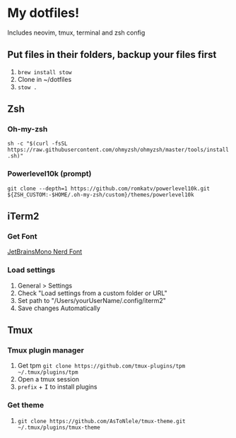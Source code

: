 # My dotfiles!

Includes neovim, tmux, terminal and zsh config

## Put files in their folders, backup your files first

1. `brew install stow`
2. Clone in ~/dotfiles
3. `stow .`

## Zsh

### Oh-my-zsh
`sh -c "$(curl -fsSL https://raw.githubusercontent.com/ohmyzsh/ohmyzsh/master/tools/install.sh)"`

### Powerlevel10k (prompt)
`git clone --depth=1 https://github.com/romkatv/powerlevel10k.git ${ZSH_CUSTOM:-$HOME/.oh-my-zsh/custom}/themes/powerlevel10k`

## iTerm2

### Get Font

[JetBrainsMono Nerd Font](https://github.com/ryanoasis/nerd-fonts/releases/download/v3.2.1/JetBrainsMono.zip)

### Load settings

1. General > Settings
2. Check "Load settings from a custom folder or URL"
3. Set path to "/Users/yourUserName/.config/iterm2"
4. Save changes Automatically

## Tmux

### Tmux plugin manager

1. Get tpm
   `git clone https://github.com/tmux-plugins/tpm ~/.tmux/plugins/tpm`
2. Open a tmux session
3. `prefix` + <kbd>I</kbd> to install plugins

### Get theme

1. `git clone https://github.com/AsToNlele/tmux-theme.git ~/.tmux/plugins/tmux-theme`
